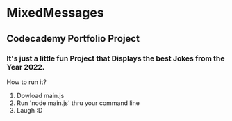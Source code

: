 # MixedMessages
## Codecademy Portfolio Project

### It's just a little fun Project that Displays the best Jokes from the Year 2022.

How to run it?
1. Dowload main.js
2. Run 'node main.js' thru your command line
3. Laugh :D